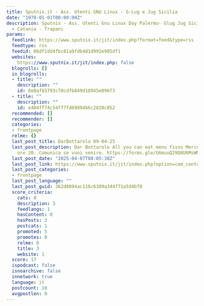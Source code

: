 ```yaml
---
title: Sputnix.it - Ass. Utenti GNU Linux - G-Lug e Jug Sicilia
date: "1970-01-01T00:00:00Z"
description: Sputnix - Ass. Utenti Gnu Linux Day Palermo- Glug Jug Sicilia - Palermo
  - Catania - Trapani
params:
  feedlink: https://www.sputnix.it/jit/index.php?format=feed&type=rss
  feedtype: rss
  feedid: 06df1dd4fbc81a9fdb481d992e905df1
  websites:
    https://www.sputnix.it/jit/index.php: false
  blogrolls: []
  in_blogrolls:
  - title: ""
    description: ""
    id: 8e0af65793c70cdfb849d18945e096f3
  - title: ""
    description: ""
    id: e404ff74c54ff7fd69894b6c2820c852
  recommended: []
  recommender: []
  categories:
  - frontpage
  relme: {}
  last_post_title: DarBottarolo 09-04-25
  last_post_description: Dar Bottarolo All you can eat menu fisso Mercoledi 09-04-2025
    ore 20. Comunica se vuoi venire. https://forms.gle/G6muuQ29Q8U6MsWM7
  last_post_date: "2025-04-07T08:05:38Z"
  last_post_link: https://www.sputnix.it/jit/index.php?option=com_content&view=article&id=251:darbottarolo-09-04-25
  last_post_categories:
  - frontpage
  last_post_language: ""
  last_post_guid: 362d8094ac116c6389a344f71a5d4bf0
  score_criteria:
    cats: 0
    description: 3
    feedlangs: 1
    hasContent: 0
    hasPosts: 3
    postcats: 1
    promoted: 5
    promotes: 0
    relme: 0
    title: 3
    website: 1
  score: 17
  ispodcast: false
  isnoarchive: false
  innetwork: true
  language: it
  postcount: 10
  avgpostlen: 0
---
```


